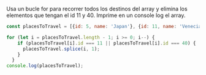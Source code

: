Usa un bucle for para recorrer todos los destinos del array y elimina los elementos que tengan el id 11 y 40. Imprime en un console log el array.
```js
const placesToTravel = [{id: 5, name: 'Japan'}, {id: 11, name: 'Venecia'}, {id: 23, name: 'Murcia'}, {id: 40, name: 'Santander'}, {id: 44, name: 'Filipinas'}, {id: 59, name: 'Madagascar'}]

for (let i = placesToTravel.length - 1; i >= 0; i--) {
    if (placesToTravel[i].id === 11 || placesToTravel[i].id === 40) {
      placesToTravel.splice(i, 1);
    }
  }
console.log(placesToTravel);

```